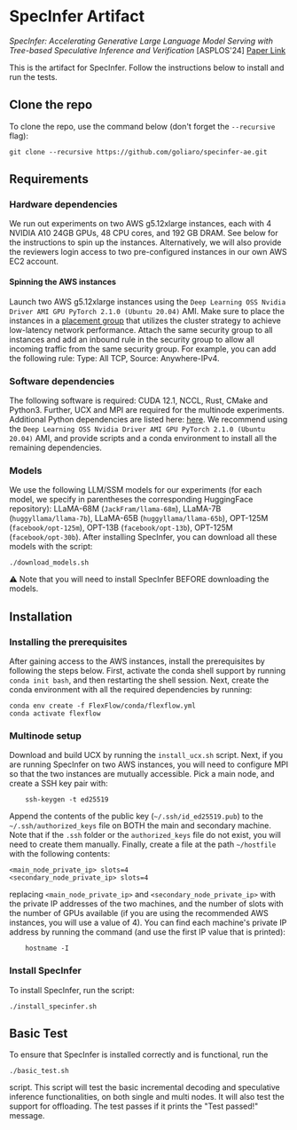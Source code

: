# SpecInfer Artifact
*SpecInfer: Accelerating Generative Large Language Model Serving with Tree-based Speculative Inference and Verification* [ASPLOS'24] [Paper Link](https://arxiv.org/abs/2305.09781)

This is the artifact for SpecInfer. Follow the instructions below to install and run the tests.

## Clone the repo
To clone the repo, use the command below (don't forget the `--recursive` flag):
```
git clone --recursive https://github.com/goliaro/specinfer-ae.git
```

## Requirements
### Hardware dependencies
We run out experiments on two AWS g5.12xlarge instances, each with 4 NVIDIA A10 24GB GPUs, 48 CPU cores, and 192 GB DRAM. See below for the instructions to spin up the instances. Alternatively, we will also provide the reviewers login access to two pre-configured instances in our own AWS EC2 account. 

#### Spinning the AWS instances
Launch two AWS g5.12xlarge instances using the `Deep Learning OSS Nvidia Driver AMI GPU PyTorch 2.1.0 (Ubuntu 20.04)` AMI. Make sure to place the instances in a [placement group](https://docs.aws.amazon.com/AWSEC2/latest/UserGuide/placement-groups.html) that utilizes the cluster strategy to achieve low-latency network performance. Attach the same security group to all instances and add an inbound rule in the security group to allow all incoming traffic from the same security group. For example, you can add the following rule: Type: All TCP, Source: Anywhere-IPv4.

### Software dependencies
The following software is required: CUDA 12.1, NCCL, Rust, CMake and Python3. Further, UCX and MPI are required for the multinode experiments. Additional Python dependencies are listed here: [here](https://github.com/flexflow/FlexFlow/blob/inference/requirements.txt). We recommend using the `Deep Learning OSS Nvidia Driver AMI GPU PyTorch 2.1.0 (Ubuntu 20.04)` AMI, and provide scripts and a conda environment to install all the remaining dependencies.

### Models
We use the following LLM/SSM models for our experiments (for each model, we specify in parentheses the corresponding HuggingFace repository): LLaMA-68M (`JackFram/llama-68m`), LLaMA-7B (`huggyllama/llama-7b`), LLaMA-65B (`huggyllama/llama-65b`), OPT-125M (`facebook/opt-125m`), OPT-13B (`facebook/opt-13b`), OPT-125M (`facebook/opt-30b`). After installing SpecInfer, you can download all these models with the script: 
```
./download_models.sh
```
⚠️ Note that you will need to install SpecInfer BEFORE downloading the models.

## Installation
### Installing the prerequisites
After gaining access to the AWS instances, install the prerequisites by following the steps below. First, activate the conda shell support by running `conda init bash`, and then restarting the shell session.
Next, create the conda environment with all the required dependencies by running:
```
conda env create -f FlexFlow/conda/flexflow.yml
conda activate flexflow
```

### Multinode setup
Download and build UCX by running the `install_ucx.sh` script. Next, if you are running SpecInfer on two AWS instances, you will need to configure MPI so that the two instances are mutually accessible. Pick a main node, and create a SSH key pair with:
```
    ssh-keygen -t ed25519
```
Append the contents of the public key (`~/.ssh/id_ed25519.pub`) to the `~/.ssh/authorized_keys` file on BOTH the main and secondary machine. Note that if the `.ssh` folder or the `authorized_keys` file do not exist, you will need to create them manually. 
Finally, create a file at the path `~/hostfile` with the following contents:
```
<main_node_private_ip> slots=4
<secondary_node_private_ip> slots=4
```
replacing `<main_node_private_ip>` and `<secondary_node_private_ip>` with the private IP addresses of the two machines, and the number of slots with the number of GPUs available (if you are using the recommended AWS instances, you will use a value of 4). You can find each machine's private IP address by running the command (and use the first IP value that is printed):
```
    hostname -I
```

### Install SpecInfer

To install SpecInfer, run the script: 
```
./install_specinfer.sh
```

## Basic Test
To ensure that SpecInfer is installed correctly and is functional, run the 
```
./basic_test.sh
```
script. This script will test the basic incremental decoding and speculative inference functionalities, on both single and multi nodes. It will also test the support for offloading. The test passes if it prints the "Test passed!" message. 
